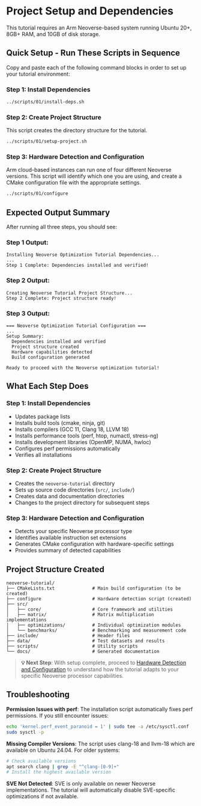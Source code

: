 # Project Setup and Dependencies

This tutorial requires an Arm Neoverse-based system running Ubuntu 20+, 8GB+ RAM, and 10GB of disk storage.

## Quick Setup - Run These Scripts in Sequence

Copy and paste each of the following command blocks in order to set up your tutorial environment:

### Step 1: Install Dependencies

```bash
../scripts/01/install-deps.sh
```

### Step 2: Create Project Structure
This script creates the directory structure for the tutorial.

```bash
../scripts/01/setup-project.sh
```

### Step 3: Hardware Detection and Configuration

Arm cloud-based instances can run one of four different Neoverse versions.  This script will identify which one you are using, and create a CMake configuration file with the appropriate settings.

```bash
../scripts/01/configure
```

## Expected Output Summary

After running all three steps, you should see:

### Step 1 Output:
```
Installing Neoverse Optimization Tutorial Dependencies...
...
Step 1 Complete: Dependencies installed and verified!
```

### Step 2 Output:
```
Creating Neoverse Tutorial Project Structure...
Step 2 Complete: Project structure ready!
```

### Step 3 Output:
```
=== Neoverse Optimization Tutorial Configuration ===
...
Setup Summary:
  Dependencies installed and verified
  Project structure created  
  Hardware capabilities detected
  Build configuration generated

Ready to proceed with the Neoverse optimization tutorial!
```

## What Each Step Does

### **Step 1: Install Dependencies**
- Updates package lists
- Installs build tools (cmake, ninja, git)
- Installs compilers (GCC 11, Clang 18, LLVM 18)
- Installs performance tools (perf, htop, numactl, stress-ng)
- Installs development libraries (OpenMP, NUMA, hwloc)
- Configures perf permissions automatically
- Verifies all installations

### **Step 2: Create Project Structure**
- Creates the `neoverse-tutorial` directory
- Sets up source code directories (`src/`, `include/`)
- Creates data and documentation directories
- Changes to the project directory for subsequent steps

### **Step 3: Hardware Detection and Configuration**
- Detects your specific Neoverse processor type
- Identifies available instruction set extensions
- Generates CMake configuration with hardware-specific settings
- Provides summary of detected capabilities

## Project Structure Created

```
neoverse-tutorial/
├── CMakeLists.txt              # Main build configuration (to be created)
├── configure                   # Hardware detection script (created)
├── src/
│   ├── core/                   # Core framework and utilities
│   ├── matrix/                 # Matrix multiplication implementations
│   ├── optimizations/          # Individual optimization modules
│   └── benchmarks/             # Benchmarking and measurement code
├── include/                    # Header files
├── data/                       # Test datasets and results
├── scripts/                    # Utility scripts
└── docs/                       # Generated documentation
```

> **💡 Next Step**: With setup complete, proceed to [Hardware Detection and Configuration](./02-hardware-detection.md) to understand how the tutorial adapts to your specific Neoverse processor capabilities.

## Troubleshooting

**Permission Issues with perf**: The installation script automatically fixes perf permissions. If you still encounter issues:
```bash
echo 'kernel.perf_event_paranoid = 1' | sudo tee -a /etc/sysctl.conf
sudo sysctl -p
```

**Missing Compiler Versions**: The script uses clang-18 and llvm-18 which are available on Ubuntu 24.04. For older systems:
```bash
# Check available versions
apt search clang | grep -E "^clang-[0-9]+"
# Install the highest available version
```

**SVE Not Detected**: SVE is only available on newer Neoverse implementations. The tutorial will automatically disable SVE-specific optimizations if not available.
